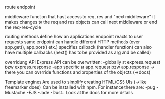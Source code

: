 route                   endpoint

middleware              function that hast access to req, res and "next middleware"
                        it makes changes to the req and res objects
                        can call next middleware or end the req-res-cycle

routing methods         define how an applications endpoint reacts to user requests
                        same endpoint can handle different HTTP methods (over app.get(), app.post() etx.)
                        specifies callback (handler function)
                        can also have multiple callbacks (next() has to be provided as arg and be called)

overridung API          Express API can be overwritten:
                        -globally at express.request bzw express.response
                        -app specific at app.request bzw app.response
                        -> there you can override functions and properties of the objects (->docs)
                        
Template engines        Are used to simplify creating HTML/CSS UIs
                        (->like freemarker does). Can be installed 
                        with npm. For instance there are: 
                            -pug
                            -Mustache
                            -EJS
                            -Jade
                            -Dust..
                        Look at the docs for more details
